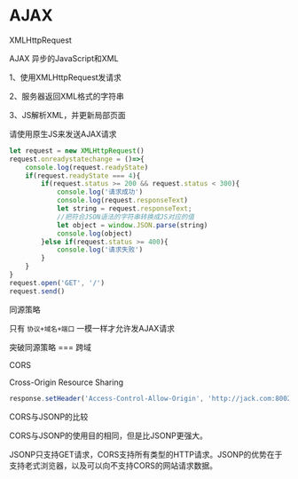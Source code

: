 # AJAX

XMLHttpRequest

AJAX 异步的JavaScript和XML

1、使用XMLHttpRequest发请求

2、服务器返回XML格式的字符串

3、JS解析XML，并更新局部页面

请使用原生JS来发送AJAX请求

```js
let request = new XMLHttpRequest()
request.onreadystatechange = ()=>{
    console.log(request.readyState)
    if(request.readyState === 4){
        if(request.status >= 200 && request.status < 300){
            console.log('请求成功')
            console.log(request.responseText)
            let string = request.responseText;
            //把符合JSON语法的字符串转换成JS对应的值
            let object = window.JSON.parse(string)
            console.log(object)
        }else if(request.status >= 400){
            console.log('请求失败')
        }
    }
}
request.open('GET', '/')
request.send()
```

同源策略

只有 `协议+域名+端口` 一模一样才允许发AJAX请求

突破同源策略 === 跨域

CORS

Cross-Origin Resource Sharing

```js
response.setHeader('Access-Control-Allow-Origin', 'http://jack.com:8002') // 响应头
```

CORS与JSONP的比较

CORS与JSONP的使用目的相同，但是比JSONP更强大。

JSONP只支持GET请求，CORS支持所有类型的HTTP请求。JSONP的优势在于支持老式浏览器，以及可以向不支持CORS的网站请求数据。